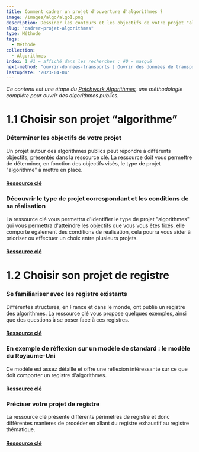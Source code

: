 ```yaml
---
title: Comment cadrer un projet d'ouverture d'algorithmes ?
image: /images/algo/algo1.png
description: Dessiner les contours et les objectifs de votre projet "algorithmes" en suivant le parcours
slug: "cadrer-projet-algorithmes"
type: Méthode
tags:
  - Méthode
collection:
  - Algorithmes
index: 1 #1 = affiché dans les recherches ; #0 = masqué
next-method: "ouvrir-donnees-transports | Ouvrir des données de transports" #Insérer le nom du fichier exact, puis le titre que vous souhaitez afficher
lastupdate: '2023-04-04'
---
```


_Ce contenu est une étape du [Patchwork Algorithmes](/blog/p-algorithmes/patchwork-algorithmes), une méthodologie complète pour ouvrir des algorithmes publics._

# 1.1 Choisir son projet “algorithme”

### Déterminer les objectifs de votre projet

Un projet autour des algorithmes publics peut répondre à différents objectifs, présentés dans la ressource clé. La ressource doit vous permettre de déterminer, en fonction des objectifs visés, le type de projet "algorithme" à mettre en place.

#### [Ressource clé](https://nx12829.your-storageshare.de/s/k7HapCmyyDAAP5q)

### Découvrir le type de projet correspondant et les conditions de sa réalisation

La ressource clé vous permettra d'identifier le type de projet "algorithmes" qui vous permettra d'atteindre les objectifs que vous vous êtes fixés. elle comporte également des conditions de réalisation, cela pourra vous aider à prioriser ou effectuer un choix entre plusieurs projets.

#### [Ressource clé](https://nx12829.your-storageshare.de/s/k7HapCmyyDAAP5q)

# 1.2 Choisir son projet de registre

### Se familiariser avec les registre existants

Différentes structures, en France et dans le monde, ont publié un registre des algorithmes. La ressource clé vous propose quelques exemples, ainsi que des questions à se poser face à ces registres.

#### [Ressource clé](https://nx12829.your-storageshare.de/s/j9oQjEm8tocbmdK)

### En exemple de réflexion sur un modèle de standard : le modèle du Royaume-Uni

Ce modèle est assez détaillé et offre une réflexion intéressante sur ce que doit comporter un registre d'algorithmes.

#### [Ressource clé](https://www.gov.uk/government/collections/algorithmic-transparency-standard)

### Préciser votre projet de registre

La ressource clé présente différents périmètres de registre et donc différentes manières de procéder en allant du registre exhaustif au registre thématique.

#### [Ressource clé](https://nx12829.your-storageshare.de/s/zZfxPeANqApSXcF)